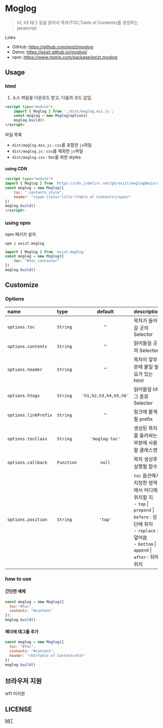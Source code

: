# Moglog
> h1, h2 태그 등을 읽어서 목차(TOC;Table of Contents)를 생성하는 javascript.


Links
* GitHub: https://github.com/exizt/moglog
* Demo: https://exizt.github.io/moglog/
* npm: https://www.npmjs.com/package/exizt.moglog



## Usage
### html
1. 소스 파일을 다운로드 받고, 다음의 코드 삽입.

```html
<script type="module">
    import { Moglog } from './dist/moglog.mix.js';
    const moglog = new Moglog(options)
    moglog.build()
</script>
```

파일 목록
* `dist/moglog.mix.js` : `css`를 포함한 `js`파일
* `dist/moglog.js` : `css`를 제외한 `js`파일
* `dist/moglog.css` : toc를 위한 styles


#### using CDN
```html
<script type="module">
import { Moglog } from 'https://cdn.jsdelivr.net/gh/exizt/moglog@main/dist/moglog.mix.js'
const moglog = new Moglog({
    toc: ".contents_style",
    header: "<span class='title'>Table of Contents</span>"
})
moglog.build()
</script>
```

### using npm
npm 패키지 설치
```shell
npm i exizt.moglog
```


```ts
import { Moglog } from 'exizt.moglog'
const moglog = new Moglog({
    toc: "#toc_container"
})
moglog.build()
```

## Customize
### Options
| name                 | type       | default               | description        |
| :---                 | :---       | :---:                 |:---                |
| `options.toc`        | `String`   | ''                    | 목차가 들어갈 곳의 Selector |
| `options.contents`   | `String`   | ''                    | 읽어들일 곳의 Selector |
| `options.header`     | `String`   | ''                    | 목차의 앞부분에 붙일 필요가 있는 html |
| `options.htags`      | `String`   | `'h1,h2,h3,h4,h5,h6'` | 읽어들일 h태그 종류 Selector |
| `options.linkPrefix` | `String`   | ''                    | 링크에 붙게될 prefix |
| `options.tocClass`   | `String`   | `'moglog-toc'`        | 생성된 목차를 둘러싸는 부분에 사용할 클래스명 |
| `options.callback`   | `Function` | `null`                | 목차 생성후 실행될 함수 |
| `options.position`   | `String`   | `'top'`               | `toc` 옵션에서 지정한 영역에서 어디에 위치할 지. <br>- `top` \| `prepend`  \| `before` : 상단에 위치<br>- `replace` : 덮어씀<br>- `bottom`  \| `append`  \| `after` : 뒤에 위치 |


### how to use
#### 간단한 예제
```js
const moglog = new Moglog({
  toc:"#toc",
  contents: "#content"
});
moglog.build()
```

#### 헤더에 태그를 추가
```js
const moglog = new Moglog({
  toc: "#toc",
  contents: "#content",
  header: "<h3>Table of Contents<h3>"
})
moglog.build()
```


## 브라우저 지원
ie11 미지원


## LICENSE
[MIT](LICENSE)